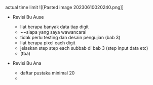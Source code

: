 actual time limit
![[Pasted image 20230610020240.png]]
- Revisi Bu Ause
	- liat berapa banyak data tiap digit
	- ~~siapa yang saya wawancarai
	- tidak perlu testing dan desain pengujian (bab 3)
	- liat berapa pixel each digit
	- jelaskan step step each subbab di bab 3 (step input data etc)
	- (tba)

- Revisi Bu Ana
	- daftar pustaka minimal 20
	- 